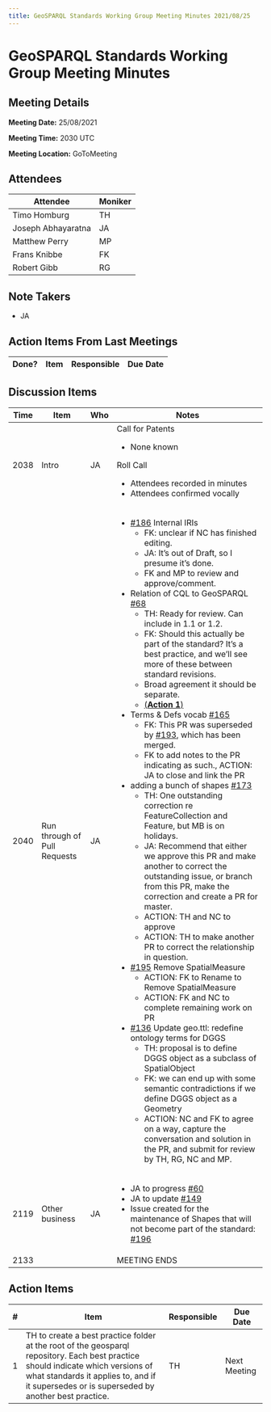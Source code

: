 ```yaml
---
title: GeoSPARQL Standards Working Group Meeting Minutes 2021/08/25
---
```

# GeoSPARQL Standards Working Group Meeting Minutes
## Meeting Details
**Meeting Date:** 25/08/2021

**Meeting Time:** 2030 UTC

**Meeting Location:** GoToMeeting  

## Attendees
Attendee | Moniker |
---- | ---- |
Timo Homburg | TH |
Joseph Abhayaratna | JA |
Matthew Perry | MP |
Frans Knibbe | FK |
Robert Gibb | RG |


## Note Takers
- JA

## Action Items From Last Meetings
Done? | Item | Responsible | Due Date |
---- | ---- | ---- | --- |

## Discussion Items
Time | Item | Who | Notes |
---- | ---- | ---- | ---- |
2038 | Intro | JA | Call for Patents<ul><li>None known</li></ul>Roll Call<ul><li>Attendees recorded in minutes</li><li>Attendees confirmed vocally</li></ul> |
2040 | Run through of Pull Requests | JA | <ul><li>[#186](https://github.com/opengeospatial/ogc-geosparql/pull/186) Internal IRIs <ul><li>FK: unclear if NC has finished editing.</li><li>JA: It’s out of Draft, so I presume it’s done.</li><li>FK and MP to review and approve/comment.</li></ul></li><li>Relation of CQL to GeoSPARQL [#68](https://github.com/opengeospatial/ogc-geosparql/pull/68)<ul><li>TH: Ready for review. Can include in 1.1 or 1.2.</li><li>FK: Should this actually be part of the standard? It’s a best practice, and we’ll see more of these between standard revisions.</li><li>Broad agreement it should be separate.</li><li>[(**Action 1**)](#action_1)</li></ul></li><li>Terms & Defs vocab [#165](https://github.com/opengeospatial/ogc-geosparql/pull/165)<ul><li>FK: This PR was superseded by [#193](https://github.com/opengeospatial/ogc-geosparql/pull/193), which has been merged.</li><li>FK to add notes to the PR indicating as such., ACTION: JA to close and link the PR</li></ul></li><li>adding a bunch of shapes [#173](https://github.com/opengeospatial/ogc-geosparql/pull/173)<ul><li>TH: One outstanding correction re FeatureCollection and Feature, but MB is on holidays.</li><li>JA: Recommend that either we approve this PR and make another to correct the outstanding issue, or branch from this PR, make the correction and create a PR for master.</li><li>ACTION: TH and NC to approve</li><li>ACTION: TH to make another PR to correct the relationship in question.</li></ul></li><li>[#195](https://github.com/opengeospatial/ogc-geosparql/pull/195) Remove SpatialMeasure <ul><li>ACTION: FK to Rename to Remove SpatialMeasure</li><li>ACTION: FK and NC to complete remaining work on PR</li></ul></li><li>[#136](https://github.com/opengeospatial/ogc-geosparql/pull/136) Update geo.ttl: redefine ontology terms for DGGS<ul><li>TH: proposal is to define DGGS object as a subclass of SpatialObject</li><li>FK: we can end up with some semantic contradictions if we define DGGS object as a Geometry</li><li>ACTION: NC and FK to agree on a way, capture the conversation and solution in the PR, and submit for review by TH, RG, NC and MP.</li></ul></li></ul> |
2119 | Other business | JA | <ul><li>JA to progress [#60](https://github.com/opengeospatial/ogc-geosparql/issues/60)</li><li>JA to update [#149](https://github.com/opengeospatial/ogc-geosparql/issues/149)</li><li>Issue created for the maintenance of Shapes that will not become part of the standard: [#196](https://github.com/opengeospatial/ogc-geosparql/issues/196)</li></ul> |
2133 | | | MEETING ENDS |

## Action Items
\# | Item | Responsible | Due Date |
---- | ---- | ---- | ---- |
<span name="action_1">1</span> | TH to create a best practice folder at the root of the geosparql repository. Each best practice should indicate which versions of what standards it applies to, and if it supersedes or is superseded by another best practice. | TH | Next Meeting |

